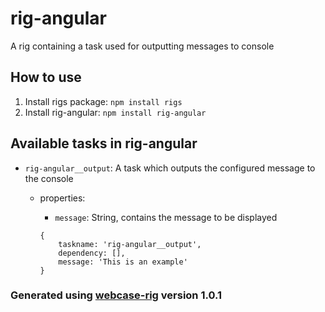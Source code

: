 # rig-angular
A rig containing a task used for outputting messages to console

## How to use
1. Install rigs package: `npm install rigs`
2. Install rig-angular: `npm install rig-angular`

## Available tasks in rig-angular
- `rig-angular__output`: A task which outputs the configured message to the console
  - properties:
    - `message`: String, contains the message to be displayed

    ```
    {
        taskname: 'rig-angular__output',
        dependency: [],
        message: 'This is an example'
    }
    ```

### Generated using [webcase-rig](https://www.npmjs.com/package/webcase-rig) version 1.0.1
